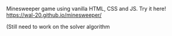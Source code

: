 Minesweeper game using vanilla HTML, CSS and JS.
Try it here! https://wal-20.github.io/minesweeper/

(Still need to work on the solver algorithm
